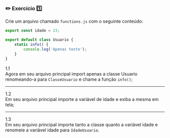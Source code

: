 ### :pencil2: Exercício :one:

Crie um arquivo chamado `functions.js` com o seguinte conteúdo:

```javascript
export const idade = 23;

export default class Usuario {
    static info() {
        console.log('Apenas teste');
    }
}
```

1.1   
Agora em seu arquivo principal import apenas a classe Usuario renomeando-a para `ClasseUsuario`
e chame a função `info()`;

---
1.2   
Em seu arquivo principal importe a variável de idade e exiba a mesma em tela;

---
1.3   
Em seu arquivo principal importe tanto a classe quanto a variável idade e renomeie a variável idade
para `IdadeUsuario`.